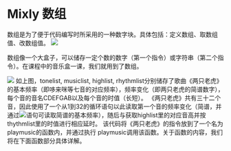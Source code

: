 # Mixly 数组
数组是为了便于代码编写时所采用的一种数字块。具体包括：定义数组、取数组值、改数组值。
![](https://github.com/xbed/Mixly_Arduino/blob/master/wiki_pic/array1.png)

数组像一个大盒子，可以储存一定个数的数字（第一个指令）或字符串（第二个指令）。在课程中的音乐盒一课，我们就用到了数组。

![](https://github.com/xbed/Mixly_Arduino/blob/master/wiki_pic/array2.png)
如上图，tonelist, musiclist, highlist, rhythmlist分别储存了歌曲《两只老虎》的基本频率（即哆来咪等七音的对应频率），频率变化（即两只老虎的简谱数字），每个音的音名CDEFGAB以及每个音的时值（长短）。
《两只老虎》共有三十二个音，因此使用了一个从1到32的循环语句以此读取第一个音的频率变化（简谱，并通过![](https://github.com/xbed/Mixly_Arduino/blob/master/wiki_pic/array3.png)语句可读取简谱的基本频率），随后与获取highlist里的对应音高并按thythmlist里的时值进行相应延时。
该代码将《两只老虎》的指令放到了一个名为playmusic的函数内，并通过执行 playmusic调用该函数。关于函数的内容，我们将在下面函数部分具体详解。
